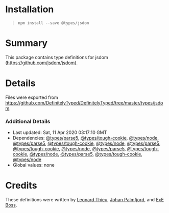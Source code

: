 # Installation
> `npm install --save @types/jsdom`

# Summary
This package contains type definitions for jsdom (https://github.com/jsdom/jsdom).

# Details
Files were exported from https://github.com/DefinitelyTyped/DefinitelyTyped/tree/master/types/jsdom.

### Additional Details
 * Last updated: Sat, 11 Apr 2020 03:17:10 GMT
 * Dependencies: [@types/parse5](https://npmjs.com/package/@types/parse5), [@types/tough-cookie](https://npmjs.com/package/@types/tough-cookie), [@types/node](https://npmjs.com/package/@types/node), [@types/parse5](https://npmjs.com/package/@types/parse5), [@types/tough-cookie](https://npmjs.com/package/@types/tough-cookie), [@types/node](https://npmjs.com/package/@types/node), [@types/parse5](https://npmjs.com/package/@types/parse5), [@types/tough-cookie](https://npmjs.com/package/@types/tough-cookie), [@types/node](https://npmjs.com/package/@types/node), [@types/parse5](https://npmjs.com/package/@types/parse5), [@types/tough-cookie](https://npmjs.com/package/@types/tough-cookie), [@types/node](https://npmjs.com/package/@types/node), [@types/parse5](https://npmjs.com/package/@types/parse5), [@types/tough-cookie](https://npmjs.com/package/@types/tough-cookie), [@types/node](https://npmjs.com/package/@types/node)
 * Global values: none

# Credits
These definitions were written by [Leonard Thieu](https://github.com/leonard-thieu), [Johan Palmfjord](https://github.com/palmfjord), and [ExE Boss](https://github.com/ExE-Boss).
